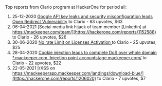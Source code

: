 Top reports from Clario program at HackerOne for period all:

1. 25-12-2020 [Google API key leaks and security misconfiguration leads Open Redirect Vulnerability](https://hackerone.com/reports/1066410) to Clario - 63 upvotes, $63
2. 06-04-2021 [Social media link hijack of team member [Linkedin] at https://mackeeper.com/team/](https://hackerone.com/reports/1152588) to Clario - 26 upvotes, $26
3. 30-06-2020 [No rate Limit on Licenses Activation ](https://hackerone.com/reports/911880) to Clario - 25 upvotes, $25
4. 28-04-2020 [Cookie injection leads to complete DoS over whole domain *.mackeeper.com. Injection point accountstage.mackeeper.com/](https://hackerone.com/reports/861521) to Clario - 22 upvotes, $22
5. 22-05-2021 [rXSS on https://mackeeperapp.mackeeper.com/landings/download-blue/](https://hackerone.com/reports/1206020) to Clario - 7 upvotes, $7
